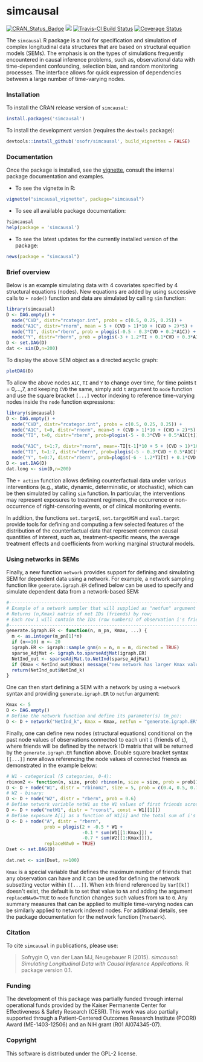 simcausal
==========

<!-- [![Build Status](https://travis-ci.org/osofr/simcausal.png?branch=master)](https://travis-ci.org/osofr/simcausal) -->
<!-- [![Travis-CI Build Status](https://travis-ci.org/osofr/simcausal.svg?branch=master)](https://travis-ci.org/osofr/simcausal) -->
[![CRAN_Status_Badge](http://www.r-pkg.org/badges/version/simcausal)](http://cran.r-project.org/package=simcausal)
[![](http://cranlogs.r-pkg.org/badges/simcausal)](http://cran.rstudio.com/web/packages/simcausal/index.html)
[![Travis-CI Build Status](https://travis-ci.org/osofr/simcausal.svg?branch=master)](https://travis-ci.org/osofr/simcausal)
[![Coverage Status](https://coveralls.io/repos/osofr/simcausal/badge.svg?branch=master&service=github)](https://coveralls.io/github/osofr/simcausal?branch=master)

The `simcausal` R package is a tool for specification and simulation of complex longitudinal data structures that are based on structural equation models (SEMs). The emphasis is on the types of simulations frequently encountered in causal inference problems, such as, observational data with time-dependent confounding, selection bias, and random monitoring processes. The interface allows for quick expression of dependencies between a large number of time-varying nodes. 

### Installation

To install the CRAN release version of `simcausal`: 

```R
install.packages('simcausal')
```

To install the development version (requires the `devtools` package):

```R
devtools::install_github('osofr/simcausal', build_vignettes = FALSE)
```

### Documentation

Once the package is installed, see the [vignette](http://cran.r-project.org/web/packages/simcausal/vignettes/simcausal_vignette.pdf), consult the internal package documentation and examples. 

* To see the vignette in R:

```R
vignette("simcausal_vignette", package="simcausal")
```

* To see all available package documentation:

```R
?simcausal
help(package = 'simcausal')
```

* To see the latest updates for the currently installed version of the package:

```r
news(package = "simcausal")
```

### Brief overview

Below is an example simulating data with 4 covariates specified by 4 structural equations (nodes). New equations are added by using successive calls to `+ node()` function and data are simulated by calling `sim` function:

```R
library(simcausal)
D <- DAG.empty() + 
  node("CVD", distr="rcategor.int", probs = c(0.5, 0.25, 0.25)) +
  node("A1C", distr="rnorm", mean = 5 + (CVD > 1)*10 + (CVD > 2)*5) +
  node("TI", distr="rbern", prob = plogis(-0.5 - 0.3*CVD + 0.2*A1C)) +
  node("Y", distr="rbern", prob = plogis(-3 + 1.2*TI + 0.1*CVD + 0.3*A1C))
D <- set.DAG(D)
dat <- sim(D,n=200)
```

To display the above SEM object as a directed acyclic graph:

```R
plotDAG(D)
```

To allow the above nodes `A1C`, `TI` and `Y` to change over time, for time points t = 0,...,7, and keeping `CVD` the same, simply add `t` argument to `node` function and use the square bracket `[...]` vector indexing to reference time-varying nodes inside the `node` function expressions:

```R
library(simcausal)
D <- DAG.empty() + 
  node("CVD", distr="rcategor.int", probs = c(0.5, 0.25, 0.25)) +
  node("A1C", t=0, distr="rnorm", mean=5 + (CVD > 1)*10 + (CVD > 2)*5) + 
  node("TI", t=0, distr="rbern", prob=plogis(-5 - 0.3*CVD + 0.5*A1C[t])) +

  node("A1C", t=1:7, distr="rnorm", mean=-TI[t-1]*10 + 5 + (CVD > 1)*10 + (CVD > 2)*5) +
  node("TI", t=1:7, distr="rbern", prob=plogis(-5 - 0.3*CVD + 0.5*A1C[t] + 1.5*TI[t-1])) +
  node("Y", t=0:7, distr="rbern", prob=plogis(-6 - 1.2*TI[t] + 0.1*CVD + 0.3*A1C[t]), EFU=TRUE)
D <- set.DAG(D)
dat.long <- sim(D,n=200)
```

The `+ action` function allows defining counterfactual data under various interventions (e.g., static, dynamic, deterministic, or stochastic), which can be then simulated by calling `sim` function. In particular, the interventions may represent exposures to treatment regimens, the occurrence or non-occurrence of right-censoring events, or of clinical monitoring events.

In addition, the functions `set.targetE`, `set.targetMSM` and `eval.target` provide tools for defining and computing a few selected features of the distribution of the counterfactual data that represent common causal quantities of interest, such as, treatment-specific means, the average treatment effects and coefficients from working marginal structural models. 


### Using networks in SEMs

Finally, a new function `network` provides support for defining and simulating SEM for dependent data using a network. For example, a network sampling function like `generate.igraph.ER` defined below can be used to specify and simulate dependent data from a network-based SEM:

```R
#--------------------------------------------------------------------------------------------------
# Example of a network sampler that will supplied as "netfun" argument to network(, netfun=);
# Returns (n,Kmax) matrix of net IDs (friends) by row;
# Each row i will contain the IDs (row numbers) of observation i's friends;
#--------------------------------------------------------------------------------------------------
generate.igraph.ER <- function(n, m_pn, Kmax, ...) {
  m <- as.integer(m_pn[1]*n)
  if (n<=10) m <- 20
  igraph.ER <- igraph::sample_gnm(n = n, m = m, directed = TRUE)
  sparse_AdjMat <- igraph.to.sparseAdjMat(igraph.ER)
  NetInd_out <- sparseAdjMat.to.NetInd(sparse_AdjMat)
  if (Kmax < NetInd_out$Kmax) message("new network has larger Kmax value than requested, new Kmax = " %+% NetInd_out$Kmax)
  return(NetInd_out$NetInd_k)
}
```

One can then start defining a SEM with a network by using a `+network` syntax and providing `generate.igraph.ER` to `netfun` argument:

```R
Kmax <- 5
D <- DAG.empty()
# Define the network function and define its parameter(s) (m_pn):
D <- D + network("NetInd_k", Kmax = Kmax, netfun = "generate.igraph.ER", m_pn = 1.4)
```

Finally, one can define new nodes (structural equations) conditional on the past node values of observations connected to each unit `i` (friends of `i`), where friends will be defined by the network ID matrix that will be returned by the `generate.igraph.ER` function above. Double square bracket syntax `[[...]]` now allows referencing the node values of connected friends as demonstrated in the example below:

```R
# W1 - categorical (5 categories, 0-4):
rbinom2 <- function(n, size, prob) rbinom(n, size = size, prob = prob[1,])
D <- D + node("W1", distr = "rbinom2", size = 5, prob = c(0.4, 0.5, 0.7, 0.4))
# W2 - binary:
D <- D + node("W2", distr = "rbern", prob = 0.6)
# Define network variable netW1 as the W1 values of first friends across all observations:
D <- D + node("netW1", distr = "rconst", const = W1[[1]])
# Define exposure A[i] as a function of W1[i] and the total sum of i's friends values of W1 and W2:
D <- D + node("A", distr = "rbern",
              prob = plogis(2 + -0.5 * W1 +
                            -0.1 * sum(W1[[1:Kmax]]) +
                            -0.7 * sum(W2[[1:Kmax]])),
              replaceNAw0 = TRUE)
Dset <- set.DAG(D)

dat.net <- sim(Dset, n=100)
```

`Kmax` is a special variable that defines the maximum number of friends that any observation can have and it can be used for defining the network subsetting vector within `[[...]]`. When `kth` friend referenced by `Var[[k]]` doesn't exist, the default is to set that value to `NA` and adding the argument `replaceNAw0=TRUE` to `node` function changes such values from `NA` to `0`. Any summary measures that can be applied to multiple time-varying nodes can be similarly applied to network indexed nodes. For additional details, see the package documentation for the network function (`?network`).

### Citation
To cite `simcausal` in publications, please use:
> Sofrygin O, van der Laan MJ, Neugebauer R (2015). *simcausal: Simulating Longitudinal Data with Causal Inference Applications.* R package version 0.1.

### Funding
The development of this package was partially funded through internal operational funds provided by the Kaiser Permanente Center for Effectiveness & Safety Research (CESR). This work was also partially supported through a Patient-Centered Outcomes Research Institute (PCORI) Award (ME-1403-12506) and an NIH grant (R01 AI074345-07).

### Copyright
This software is distributed under the GPL-2 license.
